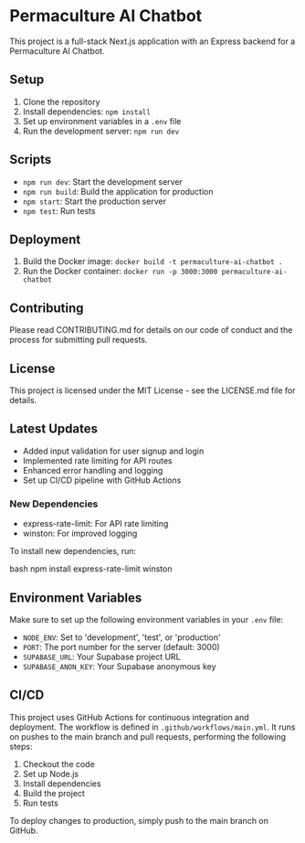 # Permaculture AI Chatbot

This project is a full-stack Next.js application with an Express backend for a Permaculture AI Chatbot.

## Setup

1. Clone the repository
2. Install dependencies: `npm install`
3. Set up environment variables in a `.env` file
4. Run the development server: `npm run dev`

## Scripts

- `npm run dev`: Start the development server
- `npm run build`: Build the application for production
- `npm start`: Start the production server
- `npm test`: Run tests

## Deployment

1. Build the Docker image: `docker build -t permaculture-ai-chatbot .`
2. Run the Docker container: `docker run -p 3000:3000 permaculture-ai-chatbot`

## Contributing

Please read CONTRIBUTING.md for details on our code of conduct and the process for submitting pull requests.

## License

This project is licensed under the MIT License - see the LICENSE.md file for details.

## Latest Updates

- Added input validation for user signup and login
- Implemented rate limiting for API routes
- Enhanced error handling and logging
- Set up CI/CD pipeline with GitHub Actions

### New Dependencies

- express-rate-limit: For API rate limiting
- winston: For improved logging

To install new dependencies, run:

bash
npm install express-rate-limit winston

## Environment Variables

Make sure to set up the following environment variables in your `.env` file:

- `NODE_ENV`: Set to 'development', 'test', or 'production'
- `PORT`: The port number for the server (default: 3000)
- `SUPABASE_URL`: Your Supabase project URL
- `SUPABASE_ANON_KEY`: Your Supabase anonymous key

## CI/CD

This project uses GitHub Actions for continuous integration and deployment. The workflow is defined in `.github/workflows/main.yml`. It runs on pushes to the main branch and pull requests, performing the following steps:

1. Checkout the code
2. Set up Node.js
3. Install dependencies
4. Build the project
5. Run tests

To deploy changes to production, simply push to the main branch on GitHub.

